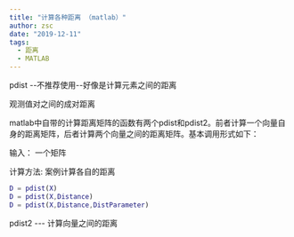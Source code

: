 ```yaml
---
title: "计算各种距离 （matlab）"
author: zsc
date: "2019-12-11"
tags:
  - 距离
  - MATLAB
---
```


pdist --不推荐使用--好像是计算元素之间的距离

观测值对之间的成对距离

 matlab中自带的计算距离矩阵的函数有两个pdist和pdist2。前者计算一个向量自身的距离矩阵，后者计算两个向量之间的距离矩阵。基本调用形式如下：

输入： 一个矩阵

计算方法: 案例计算各自的距离



```matlab
D = pdist(X)
D = pdist(X,Distance)
D = pdist(X,Distance,DistParameter)
```

pdist2  --- 计算向量之间的距离
